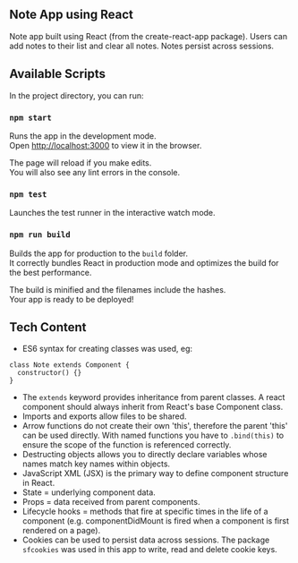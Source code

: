 ## Note App using React

Note app built using React (from the create-react-app package). Users can add notes to their list and clear all notes. Notes persist across sessions.

## Available Scripts

In the project directory, you can run:

### `npm start`

Runs the app in the development mode.<br>
Open [http://localhost:3000](http://localhost:3000) to view it in the browser.

The page will reload if you make edits.<br>
You will also see any lint errors in the console.

### `npm test`

Launches the test runner in the interactive watch mode.<br>

### `npm run build`

Builds the app for production to the `build` folder.<br>
It correctly bundles React in production mode and optimizes the build for the best performance.

The build is minified and the filenames include the hashes.<br>
Your app is ready to be deployed!

## Tech Content

- ES6 syntax for creating classes was used, eg:

```
class Note extends Component {
  constructor() {}
}
```

- The `extends` keyword provides inheritance from parent classes. A react component should always inherit from React's base Component class.
- Imports and exports allow files to be shared.
- Arrow functions do not create their own 'this', therefore the parent 'this' can be used directly. With named functions you have to `.bind(this)` to ensure the scope of the function is referenced correctly.
- Destructing objects allows you to directly declare variables whose names match key names within objects.
- JavaScript XML (JSX) is the primary way to define component structure in React.
- State = underlying component data.
- Props = data received from parent components.
- Lifecycle hooks = methods that fire at specific times in the life of a component (e.g. componentDidMount is fired when a component is first rendered on a page).
- Cookies can be used to persist data across sessions. The package `sfcookies` was used in this app to write, read and delete cookie keys.


